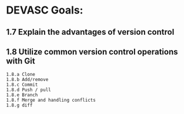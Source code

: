 # DEVASC Goals:

## 1.7 Explain the advantages of version control

## 1.8 Utilize common version control operations with Git

    1.8.a Clone
    1.8.b Add/remove
    1.8.c Commit
    1.8.d Push / pull
    1.8.e Branch
    1.8.f Merge and handling conflicts
    1.8.g diff

